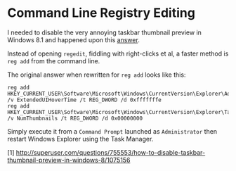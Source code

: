 # Command Line Registry Editing

I needed to disable the very annoying taskbar thumbnail preview in Windows 8.1 and happened upon this [answer](http://superuser.com/a/800619/52840).

Instead of opening `regedit`, fiddling with right-clicks et al, a faster method is `reg add` from the command line.

The original answer when rewritten for `reg add` looks like this:
```
reg add HKEY_CURRENT_USER\Software\Microsoft\Windows\CurrentVersion\Explorer\Advanced /v ExtendedUIHoverTime /t REG_DWORD /d 0xfffffffe 
reg add HKEY_CURRENT_USER\Software\Microsoft\Windows\CurrentVersion\Explorer\Taskband /v NumThumbnails /t REG_DWORD /d 0x00000000
```

Simply execute it from a `Command Prompt` launched as `Administrator` then restart Windows Explorer using the Task Manager.


[1] http://superuser.com/questions/755553/how-to-disable-taskbar-thumbnail-preview-in-windows-8/1075156